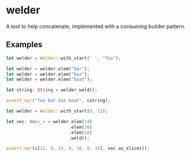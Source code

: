 # welder
A tool to help concatenate, implemented with a consuming builder pattern.

## Examples

```rust
let welder = Welder::with_start(' ', "foo");

let welder = welder.elem("bar");
let welder = welder.elem("baz");
let welder = welder.elem("boat");

let string: String = welder.weld();

assert_eq!("foo bar baz boat", &string);
```

```rust
let welder = Welder::with_start(0, 12);

let vec: Vec<_> = welder.elem(14)
                        .elem(16)
                        .elem(18)
                        .weld();

assert_eq!(&[12, 0, 14, 0, 16, 0, 18], vec.as_slice());
```
